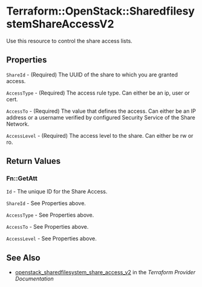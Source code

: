 # Terraform::OpenStack::SharedfilesystemShareAccessV2

Use this resource to control the share access lists.

## Properties

`ShareId` - (Required) The UUID of the share to which you are granted access.

`AccessType` - (Required) The access rule type. Can either be an ip, user or cert.

`AccessTo` - (Required) The value that defines the access. Can either be an IP address or a username verified by configured Security Service of the Share Network.

`AccessLevel` - (Required) The access level to the share. Can either be rw or ro.


## Return Values

### Fn::GetAtt

`Id` - The unique ID for the Share Access.

`ShareId` - See Properties above.

`AccessType` - See Properties above.

`AccessTo` - See Properties above.

`AccessLevel` - See Properties above.

## See Also

* [openstack_sharedfilesystem_share_access_v2](https://www.terraform.io/docs/providers/openstack/r/sharedfilesystem_share_access_v2.html) in the _Terraform Provider Documentation_